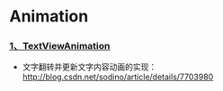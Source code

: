 # Animation
### [1、TextViewAnimation]
* 文字翻转并更新文字内容动画的实现：http://blog.csdn.net/sodino/article/details/7703980



[1、TextViewAnimation]:http://blog.csdn.net/sodino/article/details/7703980